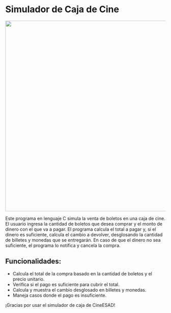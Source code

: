# Simulador de Caja de Cine

<p align="center" >
     <img width="600" src="https://th.bing.com/th/id/OIG1.w15QKdAm3PXrQiO4kawY?w=1024&h=1024&rs=1&pid=ImgDetMain">
</p>

Este programa en lenguaje C simula la venta de boletos en una caja de cine. El usuario ingresa la cantidad de boletos que desea comprar y el monto de dinero con el que va a pagar. El programa calcula el total a pagar y, si el dinero es suficiente, calcula el cambio a devolver, desglosando la cantidad de billetes y monedas que se entregarán. En caso de que el dinero no sea suficiente, el programa lo notifica y cancela la compra.

## Funcionalidades:

- Calcula el total de la compra basado en la cantidad de boletos y el precio unitario.
- Verifica si el pago es suficiente para cubrir el total.
- Calcula y muestra el cambio desglosado en billetes y monedas.
- Maneja casos donde el pago es insuficiente.

¡Gracias por usar el simulador de caja de CineESAD!
